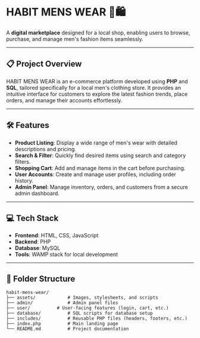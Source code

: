 # HABIT MENS WEAR 👕🛍️  

A **digital marketplace** designed for a local shop, enabling users to browse, purchase, and manage men's fashion items seamlessly.

---

## 📋 Project Overview  
HABIT MENS WEAR is an e-commerce platform developed using **PHP** and **SQL**, tailored specifically for a local men's clothing store. It provides an intuitive interface for customers to explore the latest fashion trends, place orders, and manage their accounts effortlessly.

---

## 🛠️ Features  
- **Product Listing**: Display a wide range of men's wear with detailed descriptions and pricing.  
- **Search & Filter**: Quickly find desired items using search and category filters.  
- **Shopping Cart**: Add and manage items in the cart before purchasing.  
- **User Accounts**: Create and manage user profiles, including order history.  
- **Admin Panel**: Manage inventory, orders, and customers from a secure admin dashboard.

---

## 💻 Tech Stack  
- **Frontend**: HTML, CSS, JavaScript  
- **Backend**: PHP  
- **Database**: MySQL  
- **Tools**: WAMP stack for local development   

---

## 📂 Folder Structure  
```plaintext
habit-mens-wear/
├── assets/            # Images, stylesheets, and scripts
├── admin/             # Admin panel files
├── user/          # User-facing features (login, cart, etc.) 
├── database/          # SQL scripts for database setup
├── includes/          # Reusable PHP files (headers, footers, etc.)
├── index.php          # Main landing page
└── README.md          # Project documentation
